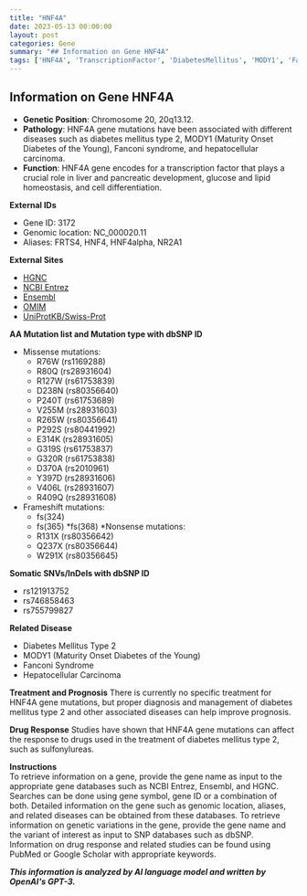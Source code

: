 ```yaml
---
title: "HNF4A"
date: 2023-05-13 00:00:00
layout: post
categories: Gene
summary: "## Information on Gene HNF4A"
tags: ['HNF4A', 'TranscriptionFactor', 'DiabetesMellitus', 'MODY1', 'FanconiSyndrome', 'HepatocellularCarcinoma', 'GeneticVariations', 'DrugResponse']
---
```


## Information on Gene HNF4A

* **Genetic Position**: Chromosome 20, 20q13.12.
* **Pathology**: HNF4A gene mutations have been associated with different diseases such as diabetes mellitus type 2, MODY1 (Maturity Onset Diabetes of the Young), Fanconi syndrome, and hepatocellular carcinoma.
* **Function**: HNF4A gene encodes for a transcription factor that plays a crucial role in liver and pancreatic development, glucose and lipid homeostasis, and cell differentiation.

**External IDs**
* Gene ID: 3172
* Genomic location: NC_000020.11
* Aliases: FRTS4, HNF4, HNF4alpha, NR2A1

**External Sites**
* [HGNC]([Click](https://www.genenames.org/data/gene-symbol-report/#!/hgnc_id/HGNC:5006))
* [NCBI Entrez]([Click](https://www.ncbi.nlm.nih.gov/gene/3172/))
* [Ensembl]([Click](https://www.ensembl.org/Homo_sapiens/Gene/Summary?g=ENSG00000134086;r=20:50188986-50275783))
* [OMIM]([Click](https://omim.org/entry/600281))
* [UniProtKB/Swiss-Prot]([Click](https://www.uniprot.org/uniprot/P41235))

**AA Mutation list and Mutation type with dbSNP ID**
* Missense mutations: 
   * R76W (rs1169288)
   * R80Q (rs28931604)
   * R127W (rs61753839)
   * D238N (rs80356640)
   * P240T (rs61753689)
   * V255M (rs28931603)
   * R265W (rs80356641)
   * P292S (rs80441992)
   * E314K (rs28931605)
   * G319S (rs61753837)
   * G320R (rs61753838)
   * D370A (rs2010961)
   * Y397D (rs28931606)
   * V406L (rs28931607)
   * R409Q (rs28931608)
* Frameshift mutations:
   * fs(324)
   * fs(365)
   *fs(368)
*Nonsense mutations:
   * R131X (rs80356642)
   * Q237X (rs80356644)
   * W291X (rs80356645)

**Somatic SNVs/InDels with dbSNP ID**
* rs121913752
* rs746858463
* rs755799827

**Related Disease**
* Diabetes Mellitus Type 2
* MODY1 (Maturity Onset Diabetes of the Young)
* Fanconi Syndrome
* Hepatocellular Carcinoma

**Treatment and Prognosis**
There is currently no specific treatment for HNF4A gene mutations, but proper diagnosis and management of diabetes mellitus type 2 and other associated diseases can help improve prognosis.

**Drug Response**
Studies have shown that HNF4A gene mutations can affect the response to drugs used in the treatment of diabetes mellitus type 2, such as sulfonylureas.

**Instructions**<br>
To retrieve information on a gene, provide the gene name as input to the appropriate gene databases such as NCBI Entrez, Ensembl, and HGNC. Searches can be done using gene symbol, gene ID or a combination of both. Detailed information on the gene such as genomic location, aliases, and related diseases can be obtained from these databases. To retrieve information on genetic variations in the gene, provide the gene name and the variant of interest as input to SNP databases such as dbSNP. Information on drug response and related studies can be found using PubMed or Google Scholar with appropriate keywords.

**_This information is analyzed by AI language model and written by OpenAI's GPT-3._**